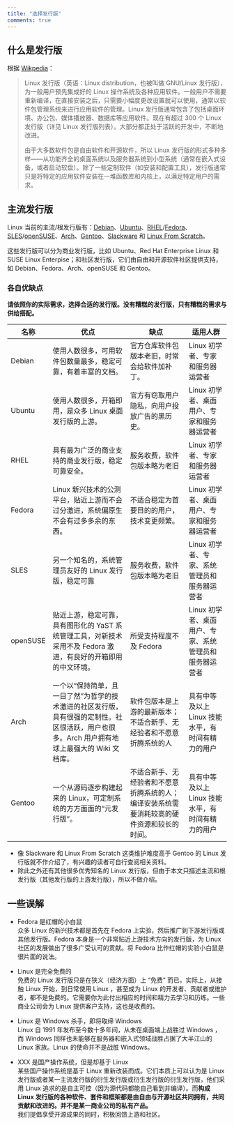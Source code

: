 ```yaml
---
title: "选择发行版"
comments: true
---
```


## 什么是发行版

根据 [Wikpedia](https://zh.wikipedia.org/wiki/Linux%E5%8F%91%E8%A1%8C%E7%89%88)：

>Linux 发行版（英语：Linux distribution，也被叫做 GNU/Linux 发行版），为一般用户预先集成好的 Linux 操作系统及各种应用软件。一般用户不需要重新编译，在直接安装之后，只需要小幅度更改设置就可以使用，通常以软件包管理系统来进行应用软件的管理。Linux 发行版通常包含了包括桌面环境、办公包、媒体播放器、数据库等应用软件。现在有超过 300 个 Linux 发行版（详见 Linux 发行版列表）。大部分都正处于活跃的开发中，不断地改进。
>
>由于大多数软件包是自由软件和开源软件，所以 Linux 发行版的形式多种多样——从功能齐全的桌面系统以及服务器系统到小型系统（通常在嵌入式设备，或者启动软盘）。除了一些定制软件（如安装和配置工具），发行版通常只是将特定的应用软件安装在一堆函数库和内核上，以满足特定用户的需求。 

## 主流发行版

Linux 当前的主流/根发行版有：[Debian](https://www.debian.org/)、[Ubuntu](https://ubuntu.com/)、[RHEL](https://www.redhat.com/en/technologies/linux-platforms/enterprise-linux)/[Fedora](https://getfedora.org/)、[SLES](https://www.suse.com/products/server/)/[openSUSE](https://www.opensuse.org/)、[Arch](https://archlinux.org/)、[Gentoo](https://www.gentoo.org/)、[Slackware](http://www.slackware.com/) 和 [Linux From Scratch](https://www.linuxfromscratch.org/)。

这些发行版可以分为商业发行版，比如 Ubuntu、Red Hat Enterprise Linux 和 SUSE Linux Enterpise；和社区发行版，它们由自由和开源软件社区提供支持，如 Debian、Fedora、Arch、openSUSE 和 Gentoo。

### 各自优缺点

**请依照你的实际需求，选择合适的发行版。没有糟糕的发行版，只有糟糕的需求与供给搭配。**

|名称|优点|缺点|适用人群|
|---|---|---|---|
|Debian|使用人数很多，可用软件包数量最多，稳定可靠，有着丰富的文档。|官方仓库软件包版本老旧，时常会给软件加补丁。|Linux 初学者、专家和服务器运营者|
|Ubuntu|使用人数很多，开箱即用，是众多 Linux 桌面发行版的上游。|官方有窃取用户隐私，向用户投放广告的黑历史。|Linux 初学者、桌面用户、专家和服务器运营者|
|RHEL|具有最为广泛的商业支持的商业发行版，稳定可靠安全。|服务收费，软件包版本略为老旧|Linux 初学者、专家和服务器运营者|
|Fedora|Linux 新兴技术的公测平台，贴近上游而不会过分激进，系统偏原生不会有过多多余的东西。|不适合稳定为首要目的的用户，技术变更频繁。|Linux 初学者、桌面用户、专家和服务器运营者|
|SLES|另一个知名的，系统管理员友好的 Linux 发行版，稳定可靠|服务收费，软件包版本略为老旧|Linux 初学者、专家、系统管理员和服务器运营者|
|openSUSE|贴近上游，稳定可靠，具有图形化的 YaST 系统管理工具，对新技术采用不及 Fedora 激进，有良好的开箱即用的中文环境。|所受支持程度不及 Fedora|Linux 初学者、桌面用户、专家、系统管理员和服务器运营者|
|Arch|一个以“保持简单，且一目了然”为哲学的技术激进的社区发行版，具有很强的定制性。社区很活跃，用户也很多。Arch 用户拥有地球上最强大的 Wiki 文档库。|软件包版本是上游的最新版本；不适合新手、无经验者和不愿意折腾系统的人|具有中等及以上 Linux 技能水平，有时间有精力的用户|
|Gentoo|一个从源码逐步构建起来的 Linux，可定制系统的方方面面的“元发行版”。|不适合新手、无经验者和不愿意折腾系统的人；编译安装系统需要消耗较高的硬件资源和较长的时间。|具有中等及以上 Linux 技能水平，有时间有精力的用户|

- 像 Slackware 和 Linux From Scratch 这类维护难度高于 Gentoo 的 Linux 发行版就不作介绍了，有兴趣的读者可自行查阅相关资料。
- 除此之外还有其他很多优秀知名的 Linux 发行版，但由于本文只描述主流和根发行版（其他发行版的上游发行版），所以不做介绍。

## 一些误解

- Fedora 是红帽的小白鼠  
        众多 Linux 的新兴技术都是首先在 Fedora 上实验，然后推广到下游发行版或其他发行版。Fedora 本身是一个非常贴近上游技术方向的发行版，为 Linux 社区的发展做出了很多广受认可的贡献。将 Fedora 比作红帽的实验小白鼠是很片面的说法。

- Linux 是完全免费的  
        免费的 Linux 发行版只是在狭义（经济方面）上 “免费” 而已，实际上，从接触 Linux 开始，到日常使用 Linux ，甚至成为 Linux 的开发者、贡献者或维护者，都不是免费的。它需要你为此付出相应的时间和精力去学习和历练。一些商业公司会为 Linux 提供客户支持，这也是收费的。

- Linux 是 Windows 杀手，即将取缔 Windows  
        Linux 自 1991 年发布至今数十多年间，从未在桌面端上战胜过 Windows ，而 Windows 同样也未能够在服务器和嵌入式领域战胜占据了大半江山的 Linux 家族。Linux 的使命并不是战胜 Windows。

- XXX 是国产操作系统，但是却基于 Linux  
        某些国产操作系统是基于 Linux 重新改装而成。它们本质上可以认为是 Linux 发行版或者某一主流发行版的衍生发行版或衍生发行版的衍生发行版，他们采用 Linux 追求的是自主可控（因为源代码都能自己看到并编译）。而**构成 Linux 发行版的各种软件、套件和框架都是由自由与开源社区共同拥有，共同贡献和改进的。并不是某一商业公司的私有产品。**  
        我们提倡享受开源成果的同时，积极回馈上游和社区。